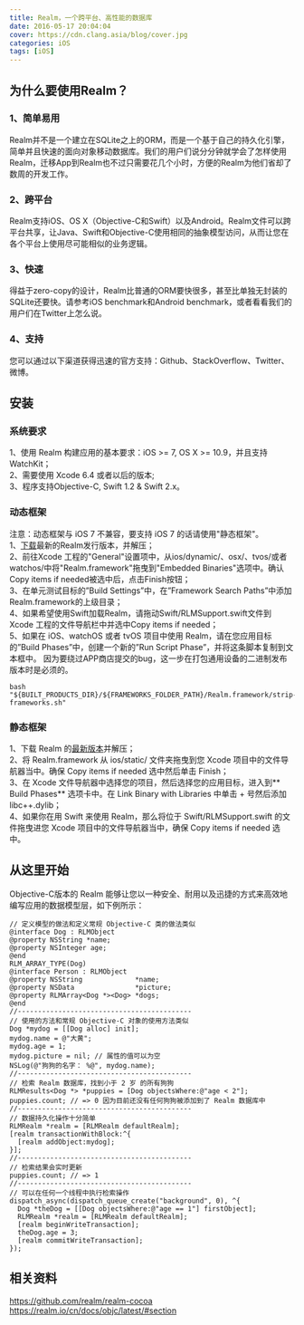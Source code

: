 ```yaml
---
title: Realm，一个跨平台、高性能的数据库
date: 2016-05-17 20:04:04
cover: https://cdn.clang.asia/blog/cover.jpg
categories: iOS
tags: [iOS]
---
```

## 为什么要使用Realm？
### 1、简单易用
Realm并不是一个建立在SQLite之上的ORM，而是一个基于自己的持久化引擎，简单并且快速的面向对象移动数据库。我们的用户们说分分钟就学会了怎样使用Realm，迁移App到Realm也不过只需要花几个小时，方便的Realm为他们省却了数周的开发工作。
### 2、跨平台
Realm支持iOS、OS X（Objective-C和Swift）以及Android。Realm文件可以跨平台共享，让Java、Swift和Objective-C使用相同的抽象模型访问，从而让您在各个平台上使用尽可能相似的业务逻辑。
### 3、快速
得益于zero-copy的设计，Realm比普通的ORM要快很多，甚至比单独无封装的SQLite还要快。请参考iOS benchmark和Android benchmark，或者看看我们的用户们在Twitter上怎么说。
### 4、支持
您可以通过以下渠道获得迅速的官方支持：Github、StackOverflow、Twitter、微博。

## 安装
### 系统要求
1、使用 Realm 构建应用的基本要求：iOS >= 7, OS X >= 10.9，并且支持 WatchKit；  
2、需要使用 Xcode 6.4 或者以后的版本;  
3、程序支持Objective-C, Swift 1.2 & Swift 2.x。
### 动态框架
注意：动态框架与 iOS 7 不兼容，要支持 iOS 7 的话请使用"静态框架"。  
1、[下载](https://static.realm.io/downloads/objc/realm-objc-0.98.3.zip)最新的Realm发行版本，并解压；  
2、前往Xcode 工程的"General"设置项中，从ios/dynamic/、osx/、tvos/或者watchos/中将"Realm.framework"拖曳到"Embedded Binaries"选项中。确认Copy items if needed被选中后，点击Finish按钮；  
3、在单元测试目标的”Build Settings”中，在”Framework Search Paths”中添加Realm.framework的上级目录；  
4、如果希望使用Swift加载Realm，请拖动Swift/RLMSupport.swift文件到 Xcode 工程的文件导航栏中并选中Copy items if needed；  
5、如果在 iOS、watchOS 或者 tvOS 项目中使用 Realm，请在您应用目标的”Build Phases”中，创建一个新的”Run Script Phase”，并将这条脚本复制到文本框中。 因为要绕过APP商店提交的bug，这一步在打包通用设备的二进制发布版本时是必须的。

```
bash "${BUILT_PRODUCTS_DIR}/${FRAMEWORKS_FOLDER_PATH}/Realm.framework/strip-frameworks.sh"
```

### 静态框架
1、下载 Realm 的[最新版本](https://static.realm.io/downloads/objc/realm-objc-0.98.3.zip)并解压；  
2、将 Realm.framework 从 ios/static/ 文件夹拖曳到您 Xcode 项目中的文件导航器当中。确保 Copy items if needed 选中然后单击 Finish；  
3、在 Xcode 文件导航器中选择您的项目，然后选择您的应用目标，进入到** Build Phases** 选项卡中。在 Link Binary with Libraries 中单击 + 号然后添加 libc++.dylib；  
4、如果你在用 Swift 来使用 Realm，那么将位于 Swift/RLMSupport.swift 的文件拖曳进您 Xcode 项目中的文件导航器当中，确保 Copy items if needed 选中。

## 从这里开始
Objective-C版本的 Realm 能够让您以一种安全、耐用以及迅捷的方式来高效地编写应用的数据模型层，如下例所示：

```
// 定义模型的做法和定义常规 Objective-C 类的做法类似
@interface Dog : RLMObject
@property NSString *name;
@property NSInteger age;
@end
RLM_ARRAY_TYPE(Dog)
@interface Person : RLMObject
@property NSString             *name;
@property NSData               *picture;
@property RLMArray<Dog *><Dog> *dogs;
@end
//-------------------------------------------
// 使用的方法和常规 Objective-C 对象的使用方法类似
Dog *mydog = [[Dog alloc] init];
mydog.name = @"大黄";
mydog.age = 1;
mydog.picture = nil; // 属性的值可以为空
NSLog(@"狗狗的名字： %@", mydog.name);
//-------------------------------------------
// 检索 Realm 数据库，找到小于 2 岁 的所有狗狗
RLMResults<Dog *> *puppies = [Dog objectsWhere:@"age < 2"];
puppies.count; // => 0 因为目前还没有任何狗狗被添加到了 Realm 数据库中
//-------------------------------------------
// 数据持久化操作十分简单
RLMRealm *realm = [RLMRealm defaultRealm];
[realm transactionWithBlock:^{
  [realm addObject:mydog];
}];
//-------------------------------------------
// 检索结果会实时更新
puppies.count; // => 1
//-------------------------------------------
// 可以在任何一个线程中执行检索操作
dispatch_async(dispatch_queue_create("background", 0), ^{
  Dog *theDog = [[Dog objectsWhere:@"age == 1"] firstObject];
  RLMRealm *realm = [RLMRealm defaultRealm];
  [realm beginWriteTransaction];
  theDog.age = 3;
  [realm commitWriteTransaction];
});
```

## 相关资料
https://github.com/realm/realm-cocoa  
https://realm.io/cn/docs/objc/latest/#section
